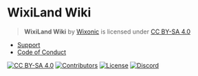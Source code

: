 # WixiLand Wiki

> **WixiLand Wiki** by [Wixonic](https://wixonic.fr) is licensed under [CC BY-SA 4.0](https://creativecommons.org/licenses/by-sa/4.0/)

- [Support](https://github.com/Wixonic/WixiLand-Wiki/blob/Default/.github/SUPPORT.md)
- [Code of Conduct](https://github.com/Wixonic/WixiLand-Wiki/blob/Default/.github/CODE_OF_CONDUCT.md)

[![CC BY-SA 4.0](https://img.shields.io/badge/License-CC%20BY--SA%204.0-lightgrey.svg)](https://creativecommons.org/licenses/by-sa/4.0/)
[![Contributors](https://img.shields.io/github/contributors/Wixonic/WixiLand-Wiki?color=%2308F&label=Contributors)](https://github.com/Wixonic/WixiLand-Wiki/blob/Default/.github/CONTRIBUTING.md)
[![License](https://img.shields.io/github/license/Wixonic/WixiLand-Wiki?color=%23555&label=License)](https://github.com/Wixonic/WixiLand-Wiki/blob/Default/LICENSE)
[![Discord](https://img.shields.io/discord/1020663521530351627?logo=discord&logoColor=94ABFC&label=Discord&color=7289DA)](https://go.wixonic.fr/discord)